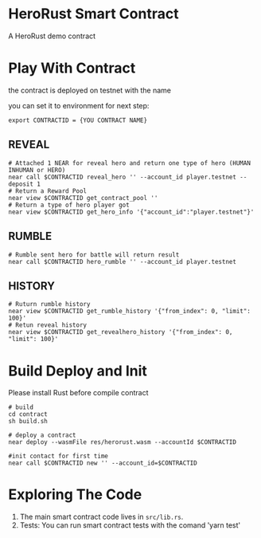 HeroRust Smart Contract
==================
A HeroRust demo contract 


Play With Contract
===========
the contract is deployed on testnet with the name 

you can set it to environment for next step:

```shell
export CONTRACTID = {YOU CONTRACT NAME}
```


## REVEAL 
```shell
# Attached 1 NEAR for reveal hero and return one type of hero (HUMAN INHUMAN or HERO)
near call $CONTRACTID reveal_hero '' --account_id player.testnet --deposit 1
# Return a Reward Pool
near view $CONTRACTID get_contract_pool ''
# Return a type of hero player got
near view $CONTRACTID get_hero_info '{"account_id":"player.testnet"}'
```
## RUMBLE
```shell
# Rumble sent hero for battle will return result 
near call $CONTRACTID hero_rumble '' --account_id player.testnet
```
## HISTORY
```shell
# Ruturn rumble history
near view $CONTRACTID get_rumble_history '{"from_index": 0, "limit": 100}' 
# Retun reveal history
near view $CONTRACTID get_revealhero_history '{"from_index": 0, "limit": 100}' 
```


Build Deploy and Init
======================
Please install Rust before compile contract

```shell
# build
cd contract
sh build.sh
```

```shell
# deploy a contract
near deploy --wasmFile res/herorust.wasm --accountId $CONTRACTID
```

```shell
#init contact for first time
near call $CONTRACTID new '' --account_id=$CONTRACTID
```

Exploring The Code
==================

1. The main smart contract code lives in `src/lib.rs`. 
2. Tests: You can run smart contract tests with the comand 'yarn test'


  [smart contract]: https://docs.near.org/docs/develop/contracts/overview
  [Rust]: https://www.rust-lang.org/
  [create-near-app]: https://github.com/near/create-near-app
  [correct target]: https://github.com/near/near-sdk-rs#pre-requisites
  [cargo]: https://doc.rust-lang.org/book/ch01-03-hello-cargo.html
